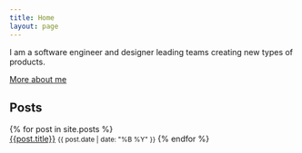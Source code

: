 ```yaml
---
title: Home
layout: page 
---
```


I am a software engineer and designer leading teams creating new types of products. 

[More about me](/about)

## Posts 

{% for post in site.posts %}  
[{{post.title}}]({{post.url}})
<small>{{ post.date | date: "%B %Y" }}</small>
{% endfor %}  

